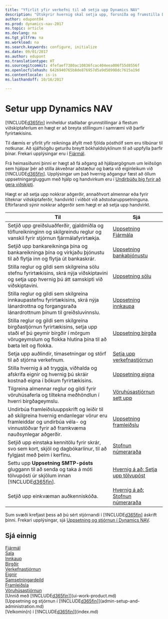 ```yaml
---
title: "Yfirlit yfir verkefni til að setja upp Dynamics NAV"
description: "Útskýrir hvernig skal setja upp, forsníða og frumstilla Dynamics NAV eftir þínum þörfum."
author: edupont04
ms.prod: dynamics-nav-2017
ms.topic: article
ms.devlang: na
ms.tgt_pltfrm: na
ms.workload: na
ms.search.keywords: configure, initialize
ms.date: 09/01/2017
ms.author: edupont
ms.translationtype: HT
ms.sourcegitcommit: 4fefaef7380ac10836fcac404eea006f55d8556f
ms.openlocfilehash: 6426940765b8de876957d5a9d50998dc7615a19d
ms.contentlocale: is-is
ms.lasthandoff: 10/16/2017

---
```

# <a name="setting-up-dynamics-nav"></a>Setur upp Dynamics NAV
[!INCLUDE[d365fin](includes/d365fin_md.md)] inniheldur staðlaðar grunnstillingar á flestum viðskiptaferlum en hægt er að breyta stillingum í samræmi við þarfir fyrirtækisins.

Til dæmis er yfirlit yfir reikninga áfyllt með fjölda pósthólf sem eru tilbúnar til notkunar. Að sjálfsögðu geturðu breytt bókhaldslyklinum til að uppfylla þarfir þínar. Frekari upplýsingar eru í  [Fjármál](finance.md).

Frá heimasíðunni þinni er hægt að fá aðgang að hjálpargögnum um leiðsögn sem hjálpar þér að stilla ákveðnar aðstæður og bæta við eiginleikum við [!INCLUDE[d365fin](includes/d365fin_md.md)]. Upplýsingar um það hvernig aðgangur fæst að öllum uppsetningargluggum með hjálp og handvirkum eru í [Undirbúðu þig fyrir að gera viðskipti](ui-get-ready-business.md).

Hægt er að setja upp nokkrar aðgerðir, annaðhvort almennar eða fyrir tilteknar viðskiptaferðir, handvirkt í viðbót við aðstoðaruppsetninguna. Eftirfarandi sýnir nokkrar aðgerðir sem hægt er að setja upp handvirkt.

| Til | Sjá |
| --- | --- |
| Setjið upp greiðsluaðferðir, gjaldmiðla og töflureikninginn og skilgreindu reglur og vanskil fyrir stjórnun fjármálafyrirtækja. |[Uppsetning Fjármála](finance-setup-finance.md) |
| Setjið upp bankareikninga þína og bankareikninga þína og virkjaðu þjónustu til að flytja inn og flytja út bankaskrár. |[Uppsetning bankaþjónustu](bank-setup-banking.md) |
| Stilla reglur og gildi sem skilgreina sölu stefnu fyrirtækisins, skrá nýja viðskiptavini og setja upp hvernig þú átt samskipti við viðskiptavini. |[Uppsetning sölu](sales-setup-sales.md) |
| Stilla reglur og gildi sem skilgreina innkaupastefnu fyrirtækisins, skrá nýja lánardrottna og forgangsraða lánardrottnum þínum til greiðsluvinnslu. |[Uppsetning innkaupa](purchasing-setup-purchasing.md) |
| Stilla reglur og gildi sem skilgreina birgðastjórnun fyrirtækisins, setja upp staði ef þú geymir birgðir í mörgum vörugeymslum og flokka hlutina þína til að bæta leit og flokka. |[Uppsetning birgða](inventory-setup-inventory.md) |
| Setja upp auðlindir, tímasetningar og störf til að stjórna verkefnum. |[Setja upp verkefnastjórnun](projects-setup-projects.md) |
| Stilla hvernig á að tryggja, viðhalda og afskrifa eignir og hvernig þú skráir kostnað eigna í bókum fyrirtækisins. |[Uppsetning eigna](fa-setup.md) |
|Tilgreina almennar reglur og gildi fyrir vöruhúsaferla og tiltekna meðhöndlun í hverri birgðageymslu.|[Vöruhúsastjórnun sett upp](warehouse-setup-warehouse.md)|
|Undirbúa framleiðsluuppskrift og leiðir til að skilgreina hvernig endanlegar vörur eru framleiddar og undirbúa véla- og vinnustöðvar fyrir að framkvæma nauðsynlegar aðgerðir.|[Uppsetning framleiðslu](production-configure-production-processes.md)|
| Setjið upp einstaka kennitölu fyrir skrár, svo sem kort, skjöl og dagbókarlínur, til að fylgjast með þeim í kerfinu. |[Stofnun númeraraða](ui-create-number-series.md) |
| Settu upp **Uppsetning SMTP-pósts** gluggann til að senda og taka á móti tölvupósti úr skjölum innan [!INCLUDE[d365fin](includes/d365fin_md.md)]. |[Hvernig á að: Setja upp tölvupóst](madeira-how-setup-email.md) |
| Setjið upp einkvæman auðkenniskóða. |[Hvernig á að: Stofnun númeraraða](ui-create-number-series.md) |

Sum svæði krefjast þess að þú sért stjórnandi í [!INCLUDE[d365fin](includes/d365fin_md.md)] áskrift þinni. Frekari upplýsingar, sjá [Uppsetning og stjórnun í Dynamics NAV](admin-setup-and-administration.md).  

## <a name="see-also"></a>Sjá einnig
[Fjármál](finance.md)  
[Sala](sales-manage-sales.md)  
[Innkaup](purchasing-manage-purchasing.md)  
[Birgðir](inventory-manage-inventory.md)    
[Verkefnastjórnun](projects-manage-projects.md)  
[Eignir](fa-manage.md)    
[Samsetningardeild](assembly-assemble-items.md)  
[Framleiðsla](production-manage-manufacturing.md)  
[Vöruhúsastjórnun](warehouse-manage-warehouse.md)  
[Unnið með [!INCLUDE[d365fin](includes/d365fin_md.md)]](ui-work-product.md)  
[Uppsetning og stjórnun í [!INCLUDE[d365fin](includes/d365fin_md.md)]](admin-setup-and-administration.md)  
[Velkomin(n) í [!INCLUDE[d365fin](includes/d365fin_md.md)]](index.md)  

##

